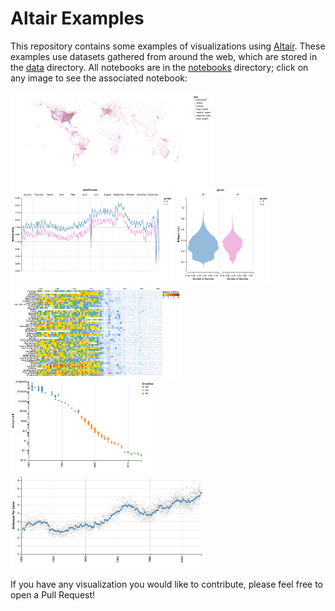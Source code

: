 # Altair Examples

This repository contains some examples of visualizations using [Altair](http://altair-viz.github.io).
These examples use datasets gathered from around the web, which are stored in the [data](data/) directory.
All notebooks are in the [notebooks](notebooks/) directory; click on any image to see the associated notebook:

[<img src="images/Airports.png" height=150>](notebooks/Airports.ipynb)
[<img src="images/Births.png" height=150>](notebooks/Births.ipynb)
[<img src="images/Marathon.png" height=150>](notebooks/MarathonData.ipynb)
[<img src="images/Measles.png" height=150>](notebooks/Measles.ipynb)
[<img src="images/Storage.png" height=150>](notebooks/PriceOfStorage.ipynb)
[<img src="images/Strikeouts.png" height=150>](notebooks/MLB_Strikeouts.ipynb )
            
If you have any visualization you would like to contribute, please feel free to open a Pull Request!
